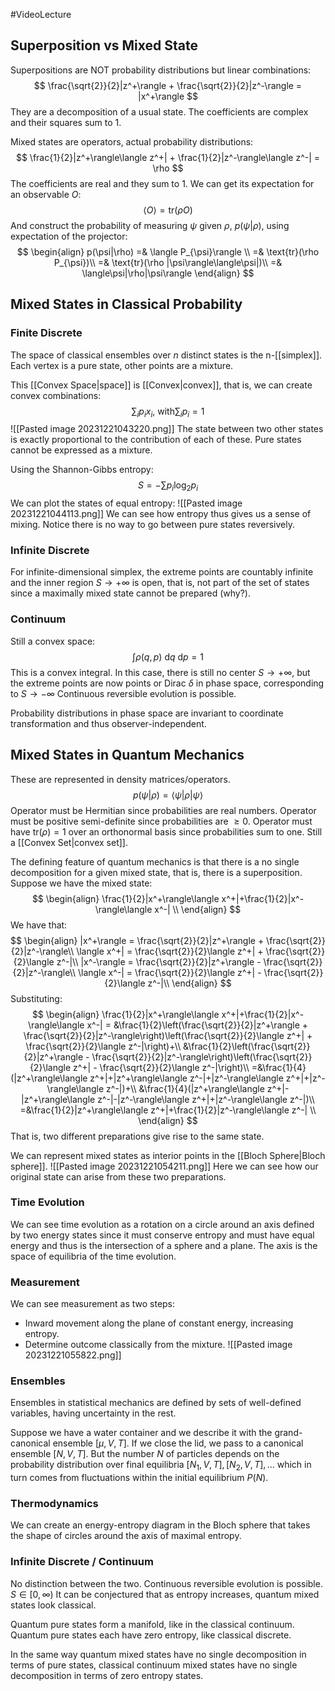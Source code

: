 #VideoLecture 
## Superposition vs Mixed State
Superpositions are NOT probability distributions but linear combinations:
$$
\frac{\sqrt{2}}{2}|z^+\rangle + \frac{\sqrt{2}}{2}|z^-\rangle = |x^+\rangle
$$
They are a decomposition of a usual state. 
The coefficients are complex and their squares sum to 1.

Mixed states are operators, actual probability distributions: 
$$
\frac{1}{2}|z^+\rangle\langle z^+| + \frac{1}{2}|z^-\rangle\langle z^-| = \rho
$$
The coefficients are real and they sum to 1.
We can get its expectation for an observable $O$:
$$
\langle O\rangle=\text{tr}(\rho O)
$$
And construct the probability of measuring $\psi$ given $\rho$, $p(\psi|\rho)$, using expectation of the projector:
$$
\begin{align}
p(\psi|\rho) =& \langle P_{\psi}\rangle \\ 
=& \text{tr}(\rho P_{\psi})\\
=& \text{tr}(\rho |\psi\rangle\langle\psi|)\\
=& \langle\psi|\rho|\psi\rangle
\end{align}
$$
## Mixed States in Classical Probability 
### Finite Discrete
The space of classical ensembles over $n$ distinct states is the n-[[simplex]].
Each vertex is a pure state, other points are a mixture.

This [[Convex Space|space]] is [[Convex|convex]], that is, we can create convex combinations:
$$
\sum_ip_ix_i\text{, with} \sum_ip_i=1
$$
![[Pasted image 20231221043220.png]]
The state between two other states is exactly proportional to the contribution of each of these.
Pure states cannot be expressed as a mixture.

Using the Shannon-Gibbs entropy:
$$
S = -\sum p_i\log_2p_i
$$
We can plot the states of equal entropy:
![[Pasted image 20231221044113.png]]
We can see how entropy thus gives us a sense of mixing. 
Notice there is no way to go between pure states reversively.

### Infinite Discrete
For infinite-dimensional simplex, the extreme points are countably infinite and the inner region $S\rightarrow+\infty$ is open, that is, not part of the set of states since a maximally mixed state cannot be prepared (why?).

### Continuum
Still a convex space:
$$
\int \rho(q,p)\text{ d}q\text{ d}p=1
$$
This is a convex integral.
In this case, there is still no center $S\rightarrow + \infty$, but the extreme points are now points or Dirac $\delta$ in phase space, corresponding to $S\rightarrow - \infty$
Continuous reversible evolution is possible. 

Probability distributions in phase space are invariant to coordinate transformation and thus observer-independent.

## Mixed States in Quantum Mechanics
These are represented in density matrices/operators.
$$
p(\psi|\rho) = \langle \psi|\rho|\psi\rangle
$$
Operator must be Hermitian since probabilities are real numbers. 
Operator must be positive semi-definite since probabilities are $\geq 0$.
Operator must have $\text{tr}(\rho)=1$ over an orthonormal basis since probabilities sum to one.
Still a [[Convex Set|convex set]].

The defining feature of quantum mechanics is that there is a no single decomposition for a given mixed state, that is, there is a superposition.
Suppose we have the mixed state:
$$
\begin{align}
\frac{1}{2}|x^+\rangle\langle x^+|+\frac{1}{2}|x^-\rangle\langle x^-| \\
\end{align}
$$
We have that:
$$
\begin{align}
|x^+\rangle = \frac{\sqrt{2}}{2}|z^+\rangle + \frac{\sqrt{2}}{2}|z^-\rangle\\
\langle x^+| = \frac{\sqrt{2}}{2}\langle z^+| + \frac{\sqrt{2}}{2}\langle z^-|\\
|x^-\rangle = \frac{\sqrt{2}}{2}|z^+\rangle - \frac{\sqrt{2}}{2}|z^-\rangle\\
\langle x^-| = \frac{\sqrt{2}}{2}\langle z^+| - \frac{\sqrt{2}}{2}\langle z^-|\\
\end{align}
$$
Substituting:
$$
\begin{align}
\frac{1}{2}|x^+\rangle\langle x^+|+\frac{1}{2}|x^-\rangle\langle x^-| = 
&\frac{1}{2}\left(\frac{\sqrt{2}}{2}|z^+\rangle + \frac{\sqrt{2}}{2}|z^-\rangle\right)\left(\frac{\sqrt{2}}{2}\langle z^+| + \frac{\sqrt{2}}{2}\langle z^-|\right)+\\ 
&\frac{1}{2}\left(\frac{\sqrt{2}}{2}|z^+\rangle - \frac{\sqrt{2}}{2}|z^-\rangle\right)\left(\frac{\sqrt{2}}{2}\langle z^+| - \frac{\sqrt{2}}{2}\langle z^-|\right)\\
=&\frac{1}{4}(|z^+\rangle\langle z^+|+|z^+\rangle\langle z^-|+|z^-\rangle\langle z^+|+|z^-\rangle\langle z^-|)+\\
&\frac{1}{4}(|z^+\rangle\langle z^+|-|z^+\rangle\langle z^-|-|z^-\rangle\langle z^+|+|z^-\rangle\langle z^-|)\\
=&\frac{1}{2}|z^+\rangle\langle z^+|+\frac{1}{2}|z^-\rangle\langle z^-| \\
\end{align}
$$
That is, two different preparations give rise to the same state. 

We can represent mixed states as interior points in the [[Bloch Sphere|Bloch sphere]].
![[Pasted image 20231221054211.png]]
Here we can see how our original state can arise from these two preparations.
### Time Evolution
We can see time evolution as a rotation on a circle around an axis defined by two energy states since it must conserve entropy and must have equal energy and thus is the intersection of a sphere and a plane. 
The axis is the space of equilibria of the time evolution.

### Measurement
We can see measurement as two steps:
- Inward movement along the plane of constant energy, increasing entropy.
- Determine outcome classically from the mixture. 
![[Pasted image 20231221055822.png]]
### Ensembles
Ensembles in statistical mechanics are defined by sets of well-defined variables, having uncertainty in the rest. 

Suppose we have a water container and we describe it with the grand-canonical ensemble $[\mu,V,T]$.
If we close the lid, we pass to a canonical ensemble $[N,V,T]$.
But the number $N$ of particles depends on the probability distribution over final equilibria $[N_1,V,T], [N_2,V,T], ...$ which in turn comes from fluctuations within the initial equilibrium $P(N)$.
### Thermodynamics
We can create an energy-entropy diagram in the Bloch sphere that takes the shape of circles around the axis of maximal entropy.

### Infinite Discrete / Continuum
No distinction between the two.
Continuous reversible evolution is possible.
$S\in [0,\infty)$
It can be conjectured that as entropy increases, quantum mixed states look classical.

Quantum pure states form a manifold, like in the classical continuum.
Quantum pure states each have zero entropy, like classical discrete. 

In the same way quantum mixed states have no single decomposition in terms of pure states, classical continuum mixed states have no single decomposition in terms of zero entropy states.
